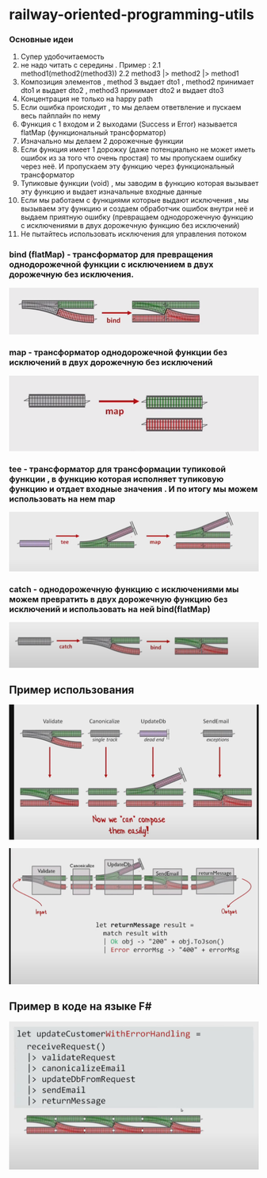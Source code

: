 # railway-oriented-programming-utils
### Основные идеи

1. Супер удобочитаемость
2. не надо читать с середины . Пример :
2.1 method1(method2(method3))
2.2 method3 |> method2 |> method1
3. Композиция элементов , method 3 выдает dto1 , method2 принимает dto1 и выдает dto2 , method3 принимает dto2 и выдает dto3
4. Концентрация не только на happy path
5. Если ошибка происходит , то мы делаем ответвление и пускаем весь пайплайн по нему
6. Функция с 1 входом и 2 выходами (Success и Error) называется flatMap (функциональный трансформатор)
7. Изначально мы делаем 2 дорожечные функции
8. Если функция имеет 1 дорожку (даже потенциально не может иметь ошибок из за того что очень простая) то мы пропускаем ошибку через неё. И пропускаем эту функцию через функциональный трансформатор
9. Тупиковые функции (void) , мы заводим в функцию которая вызывает эту функцию и выдает изначальные входные данные
10. Если мы работаем с функциями которые выдают исключения , мы вызываем эту функцию и создаем обработчик ошибок внутри неё и выдаем приятную ошибку (превращаем однодорожечную функцию с исключениями в двух дорожечную функцию без исключений)
11. Не пытайтесь использовать исключения для управления потоком

### bind (flatMap) - трансформатор для превращения однодорожечной функции с исключением в двух дорожечную без исключения.

![img.png](readmeImgs/img.png)

### map - трансформатор однодорожечной функции без исключений в двух дорожечную без исключений 

![img_1.png](readmeImgs/img_1.png)

### tee - трансформатор для трансформации тупиковой функции , в функцию которая исполняет тупиковую функцию и отдает входные значения . И по итогу мы можем использовать на нем map

![img_3.png](readmeImgs/img_3.png)

### catch - однодорожечную функцию с исключениями мы можем превратить в двух дорожечную функцию без исключений и использовать на ней bind(flatMap)

![img_4.png](readmeImgs/img_4.png)

## Пример использования

![img_5.png](readmeImgs/img_5.png)

![img_7.png](readmeImgs/img_7.png)

## Пример в коде на языке F#

![img_8.png](readmeImgs/img_8.png)

